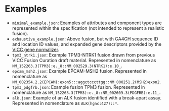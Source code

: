 # Examples

* `minimal_example.json`: Examples of attributes and component types are represented within the specification (not intended to represent a realistic fusion).
* `exhaustive_example.json`: Above fusion, but with GA4GH sequence ID and location ID values, and expanded gene descriptors provided by the [VICC gene normalizer](https://github.com/cancervariants/gene-normalization).
* `tpm3_ntrk1.json`: Example TPM3-NTRK1 fusion drawn from previous VICC Fusion Curation draft material. Represented in nomenclature as `NM_152263.3(TPM3):e._8::NM_002529.3(NTRK1):e.10_`.
* `epcam_msh2.json`: Example EPCAM-MSH2 fusion. Represented in nomenclature as `NM_002354.2.2(EPCAM):exon5:::aggctcccttgg::NM_000251.2(MSH2)exon2`.
* `tpm3_pdgfrb.json`: Example fusion TPM3 fusion. Represented in nomenclature as `NM_152263.3(TPM3):e._8::NM_002609.3(PDGFRB):e.11_`.
* `alk.json`: Example of an ALK fusion identified with a break-apart assay. Represented in nomenclature as `ALK(hgnc:427)::*`.
